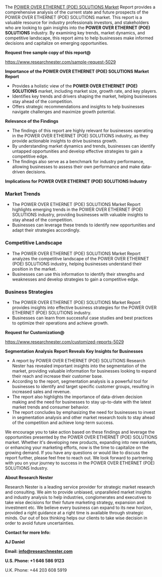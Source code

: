 ﻿<a name="_hlk168570615"></a><a name="_hlk168498031"></a>The [POWER OVER ETHERNET (POE) SOLUTIONS Market](https://www.researchnester.com/reports/power-over-ethernet-poe-solutions-market/5029) Report provides a comprehensive analysis of the current state and future prospects of the POWER OVER ETHERNET (POE) SOLUTIONS market. This report is a valuable resource for industry professionals investors, and stakeholders who are looking to gain insights into the **POWER OVER ETHERNET (POE) SOLUTIONS** industry. By examining key trends, market dynamics, and competitive landscape, this report aims to help businesses make informed decisions and capitalize on emerging opportunities.

**Request free sample copy of this report@**

<https://www.researchnester.com/sample-request-5029> 

**Importance of the POWER OVER ETHERNET (POE) SOLUTIONS Market Report**

- Provides a holistic view of the **POWER OVER ETHERNET (POE) SOLUTIONS** market, including market size, growth rate, and key players.
- Identifies key trends and drivers shaping the market, helping businesses stay ahead of the competition.
- Offers strategic recommendations and insights to help businesses navigate challenges and maximize growth potential.

**Relevance of the Findings**

- The findings of this report are highly relevant for businesses operating in the POWER OVER ETHERNET (POE) SOLUTIONS industry, as they provide actionable insights to drive business growth.
- By understanding market dynamics and trends, businesses can identify untapped opportunities and develop effective strategies to gain a competitive edge.
- The findings also serve as a benchmark for industry performance, allowing businesses to assess their own performance and make data-driven decisions.

**Implications for POWER OVER ETHERNET (POE) SOLUTIONS Industry**
### **Market Trends**
- The POWER OVER ETHERNET (POE) SOLUTIONS Market Report highlights emerging trends in the POWER OVER ETHERNET (POE) SOLUTIONS industry, providing businesses with valuable insights to stay ahead of the competition.
- Businesses can leverage these trends to identify new opportunities and adapt their strategies accordingly.
### **Competitive Landscape**
- The POWER OVER ETHERNET (POE) SOLUTIONS Market Report analyzes the competitive landscape of the POWER OVER ETHERNET (POE) SOLUTIONS industry, helping businesses understand their position in the market.
- Businesses can use this information to identify their strengths and weaknesses and develop strategies to gain a competitive edge.
### **Business Strategies**
- The POWER OVER ETHERNET (POE) SOLUTIONS Market Report provides insights into effective business strategies for the POWER OVER ETHERNET (POE) SOLUTIONS industry.
- Businesses can learn from successful case studies and best practices to optimize their operations and achieve growth.

**Request for Customization@**

<https://www.researchnester.com/customized-reports-5029> 

**Segmentation Analysis Report Reveals Key Insights for Businesses**

- A report by POWER OVER ETHERNET (POE) SOLUTIONS Research Nester has revealed important insights into the segmentation of the market, providing valuable information for businesses looking to expand their reach and increase their customer base.
- According to the report, segmentation analysis is a powerful tool for businesses to identify and target specific customer groups, resulting in increased sales and revenue.
- The report also highlights the importance of data-driven decision making and the need for businesses to stay up-to-date with the latest market trends and consumer behavior.
- The report concludes by emphasizing the need for businesses to invest in segmentation analysis and other market research tools to stay ahead of the competition and achieve long-term success.

We encourage you to take action based on these findings and leverage the opportunities presented by the POWER OVER ETHERNET (POE) SOLUTIONS market. Whether it's developing new products, expanding into new markets, or enhancing your marketing efforts, now is the time to capitalize on the growing demand. If you have any questions or would like to discuss the report further, please feel free to reach out. We look forward to partnering with you on your journey to success in the POWER OVER ETHERNET (POE) SOLUTIONS Industry.

**About Research Nester**

Research Nester is a leading service provider for strategic market research and consulting. We aim to provide unbiased, unparalleled market insights and industry analysis to help industries, conglomerates and executives to take wise decisions for their future marketing strategy, expansion and investment etc. We believe every business can expand to its new horizon, provided a right guidance at a right time is available through strategic minds. Our out of box thinking helps our clients to take wise decision in order to avoid future uncertainties.

**Contact for more Info:**

**AJ Daniel**

**Email: info@researchnester.com**

**U.S. Phone: +1 646 586 9123**

U.K. Phone: +44 203 608 5919



